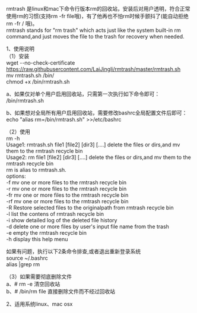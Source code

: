 rmtrash 是linux和mac下命令行版本rm的回收站，安装后对用户透明，符合正常使用rm的习惯(支持rm -fr file哦)，有了他再也不怕rm时候手颤抖了(能自动拒绝 rm -fr / 哦)。  
rmtrash stands for "rm trash" which acts just like the system built-in rm command,and just moves the file to the trash for recovery when needed.


1、使用说明  
（1）安装  
wget --no-check-certificate https://raw.githubusercontent.com/LaiJingli/rmtrash/master/rmtrash.sh  
mv rmtrash.sh /bin/  
chmod +x /bin/rmtrash.sh  

a、如果仅对单个用户启用回收站，只需第一次执行如下命令即可：  
/bin/rmtrash.sh  

b、如果想对全局所有用户启用回收站，需要修改bashrc全局配置文件后即可：  
echo "alias rm=/bin/rmtrash.sh" >>/etc/bashrc  

（2）使用  
rm -h  
Usage1: rmtrash.sh file1 [file2] [dir3] [....] delete the files or dirs,and mv them to the rmtrash recycle bin   
Usage2: rm         file1 [file2] [dir3] [....] delete the files or dirs,and mv them to the rmtrash recycle bin  
        rm is alias to rmtrash.sh.  
options:  
	-f  mv one or more files to the rmtrash recycle bin  
	-r  mv one or more files to the rmtrash recycle bin  
	-fr mv one or more files to the rmtrash recycle bin  
	-rf mv one or more files to the rmtrash recycle bin  
	-R  Restore selected files to the originalpath from rmtrash recycle bin  
	-l  list the contens of rmtrash recycle bin  
	-i  show detailed log of the deleted file history  
	-d  delete one or more files by user's input file name from the trash  
	-e  empty the rmtrash recycle bin  
	-h  display this help menu  

如果有问题，执行以下2条命令排查,或者退出重新登录系统    
source ~/.bashrc  
alias |grep rm  

（3）如果需要彻底删除文件  
a、# rm -e 清空回收站  
b、# /bin/rm file 直接删除文件而不经过回收站  

2、适用系统linux、mac osx

